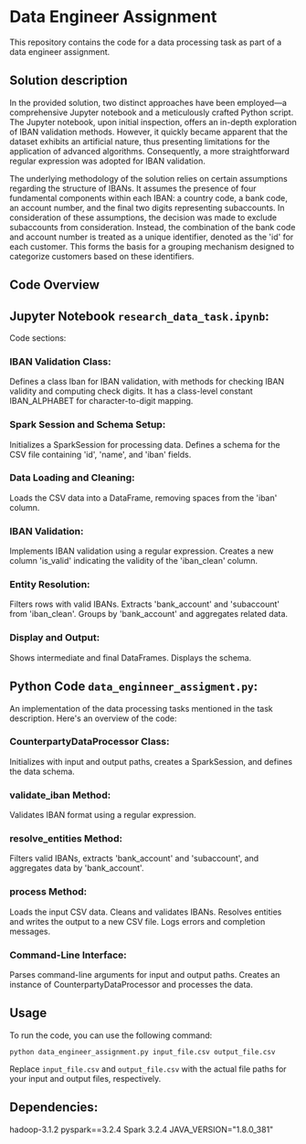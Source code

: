 # Data Engineer Assignment

This repository contains the code for a data processing task as part of a data engineer assignment. 

## Solution description

In the provided solution, two distinct approaches have been employed—a comprehensive Jupyter notebook and a meticulously crafted Python script. The Jupyter notebook, upon initial inspection, offers an in-depth exploration of IBAN validation methods. However, it quickly became apparent that the dataset exhibits an artificial nature, thus presenting limitations for the application of advanced algorithms. Consequently, a more straightforward regular expression was adopted for IBAN validation.

The underlying methodology of the solution relies on certain assumptions regarding the structure of IBANs. It assumes the presence of four fundamental components within each IBAN: a country code, a bank code, an account number, and the final two digits representing subaccounts. In consideration of these assumptions, the decision was made to exclude subaccounts from consideration. Instead, the combination of the bank code and account number is treated as a unique identifier, denoted as the 'id' for each customer. This forms the basis for a grouping mechanism designed to categorize customers based on these identifiers.


## Code Overview

## Jupyter Notebook `research_data_task.ipynb`:

Code sections:

### IBAN Validation Class:
Defines a class Iban for IBAN validation, with methods for checking IBAN validity and computing check digits.
It has a class-level constant IBAN_ALPHABET for character-to-digit mapping.

### Spark Session and Schema Setup:
Initializes a SparkSession for processing data.
Defines a schema for the CSV file containing 'id', 'name', and 'iban' fields.

### Data Loading and Cleaning:
Loads the CSV data into a DataFrame, removing spaces from the 'iban' column.

### IBAN Validation:
Implements IBAN validation using a regular expression.
Creates a new column 'is_valid' indicating the validity of the 'iban_clean' column.

### Entity Resolution:
Filters rows with valid IBANs.
Extracts 'bank_account' and 'subaccount' from 'iban_clean'.
Groups by 'bank_account' and aggregates related data.

### Display and Output:
Shows intermediate and final DataFrames.
Displays the schema.


## Python Code `data_enginneer_assigment.py`:

An implementation of the data processing tasks mentioned in the task description. Here's an overview of the code:

### CounterpartyDataProcessor Class:
Initializes with input and output paths, creates a SparkSession, and defines the data schema.

### validate_iban Method:
Validates IBAN format using a regular expression.

### resolve_entities Method:
Filters valid IBANs, extracts 'bank_account' and 'subaccount', and aggregates data by 'bank_account'.

### process Method:
Loads the input CSV data.
Cleans and validates IBANs.
Resolves entities and writes the output to a new CSV file.
Logs errors and completion messages.

### Command-Line Interface:
Parses command-line arguments for input and output paths.
Creates an instance of CounterpartyDataProcessor and processes the data.

## Usage

To run the code, you can use the following command:

```python data_engineer_assignment.py input_file.csv output_file.csv```

Replace `input_file.csv` and `output_file.csv` with the actual file paths for your input and output files, respectively.

## Dependencies:
hadoop-3.1.2
pyspark==3.2.4
Spark 3.2.4
JAVA_VERSION="1.8.0_381"